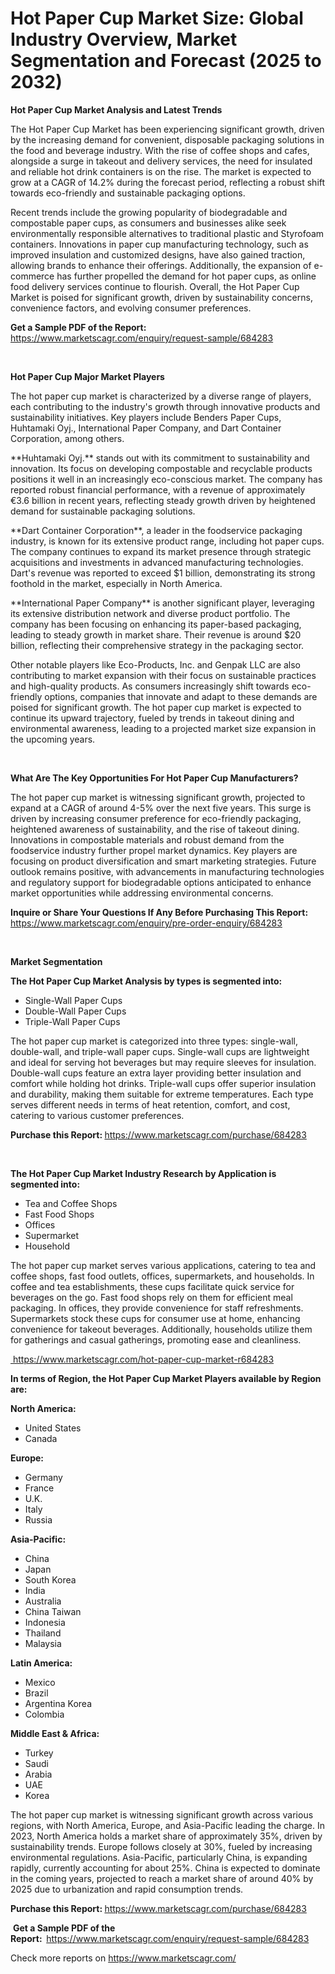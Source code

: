 <p><h1>Hot Paper Cup Market Size: Global Industry Overview, Market Segmentation and Forecast (2025 to 2032)</h1></p><p><strong>Hot Paper Cup Market Analysis and Latest Trends</strong></p>
<p><p>The Hot Paper Cup Market has been experiencing significant growth, driven by the increasing demand for convenient, disposable packaging solutions in the food and beverage industry. With the rise of coffee shops and cafes, alongside a surge in takeout and delivery services, the need for insulated and reliable hot drink containers is on the rise. The market is expected to grow at a CAGR of 14.2% during the forecast period, reflecting a robust shift towards eco-friendly and sustainable packaging options.</p><p>Recent trends include the growing popularity of biodegradable and compostable paper cups, as consumers and businesses alike seek environmentally responsible alternatives to traditional plastic and Styrofoam containers. Innovations in paper cup manufacturing technology, such as improved insulation and customized designs, have also gained traction, allowing brands to enhance their offerings. Additionally, the expansion of e-commerce has further propelled the demand for hot paper cups, as online food delivery services continue to flourish. Overall, the Hot Paper Cup Market is poised for significant growth, driven by sustainability concerns, convenience factors, and evolving consumer preferences.</p></p>
<p><strong>Get a Sample PDF of the Report:&nbsp;</strong> <a href="https://www.marketscagr.com/enquiry/request-sample/684283?utm_campaign=1895&utm_medium=2&utm_source=Github&utm_content=ia&utm_term=15022025&utm_id=hot-paper-cup">https://www.marketscagr.com/enquiry/request-sample/684283</a></p>
<p>&nbsp;</p>
<p><strong>Hot Paper Cup Major Market Players</strong></p>
<p><p>The hot paper cup market is characterized by a diverse range of players, each contributing to the industry's growth through innovative products and sustainability initiatives. Key players include Benders Paper Cups, Huhtamaki Oyj., International Paper Company, and Dart Container Corporation, among others.</p><p>**Huhtamaki Oyj.** stands out with its commitment to sustainability and innovation. Its focus on developing compostable and recyclable products positions it well in an increasingly eco-conscious market. The company has reported robust financial performance, with a revenue of approximately €3.6 billion in recent years, reflecting steady growth driven by heightened demand for sustainable packaging solutions.</p><p>**Dart Container Corporation**, a leader in the foodservice packaging industry, is known for its extensive product range, including hot paper cups. The company continues to expand its market presence through strategic acquisitions and investments in advanced manufacturing technologies. Dart's revenue was reported to exceed $1 billion, demonstrating its strong foothold in the market, especially in North America.</p><p>**International Paper Company** is another significant player, leveraging its extensive distribution network and diverse product portfolio. The company has been focusing on enhancing its paper-based packaging, leading to steady growth in market share. Their revenue is around $20 billion, reflecting their comprehensive strategy in the packaging sector.</p><p>Other notable players like Eco-Products, Inc. and Genpak LLC are also contributing to market expansion with their focus on sustainable practices and high-quality products. As consumers increasingly shift towards eco-friendly options, companies that innovate and adapt to these demands are poised for significant growth. The hot paper cup market is expected to continue its upward trajectory, fueled by trends in takeout dining and environmental awareness, leading to a projected market size expansion in the upcoming years.</p></p>
<p>&nbsp;</p>
<p><strong>What Are The Key Opportunities For Hot Paper Cup Manufacturers?</strong></p>
<p><p>The hot paper cup market is witnessing significant growth, projected to expand at a CAGR of around 4-5% over the next five years. This surge is driven by increasing consumer preference for eco-friendly packaging, heightened awareness of sustainability, and the rise of takeout dining. Innovations in compostable materials and robust demand from the foodservice industry further propel market dynamics. Key players are focusing on product diversification and smart marketing strategies. Future outlook remains positive, with advancements in manufacturing technologies and regulatory support for biodegradable options anticipated to enhance market opportunities while addressing environmental concerns.</p></p>
<p><strong>Inquire or Share Your Questions If Any Before Purchasing This Report:</strong> <a href="https://www.marketscagr.com/enquiry/pre-order-enquiry/684283?utm_campaign=1895&utm_medium=2&utm_source=Github&utm_content=ia&utm_term=15022025&utm_id=hot-paper-cup">https://www.marketscagr.com/enquiry/pre-order-enquiry/684283</a></p>
<p>&nbsp;</p>
<p><strong>Market Segmentation</strong></p>
<p><strong>The Hot Paper Cup Market Analysis by types is segmented into:</strong></p>
<p><ul><li>Single-Wall Paper Cups</li><li>Double-Wall Paper Cups</li><li>Triple-Wall Paper Cups</li></ul></p>
<p><p>The hot paper cup market is categorized into three types: single-wall, double-wall, and triple-wall paper cups. Single-wall cups are lightweight and ideal for serving hot beverages but may require sleeves for insulation. Double-wall cups feature an extra layer providing better insulation and comfort while holding hot drinks. Triple-wall cups offer superior insulation and durability, making them suitable for extreme temperatures. Each type serves different needs in terms of heat retention, comfort, and cost, catering to various customer preferences.</p></p>
<p><strong>Purchase this Report:&nbsp;</strong><a href="https://www.marketscagr.com/purchase/684283?utm_campaign=1895&utm_medium=2&utm_source=Github&utm_content=ia&utm_term=15022025&utm_id=hot-paper-cup">https://www.marketscagr.com/purchase/684283</a></p>
<p>&nbsp;</p>
<p><strong>The Hot Paper Cup Market Industry Research by Application is segmented into:</strong></p>
<p><ul><li>Tea and Coffee Shops</li><li>Fast Food Shops</li><li>Offices</li><li>Supermarket</li><li>Household</li></ul></p>
<p><p>The hot paper cup market serves various applications, catering to tea and coffee shops, fast food outlets, offices, supermarkets, and households. In coffee and tea establishments, these cups facilitate quick service for beverages on the go. Fast food shops rely on them for efficient meal packaging. In offices, they provide convenience for staff refreshments. Supermarkets stock these cups for consumer use at home, enhancing convenience for takeout beverages. Additionally, households utilize them for gatherings and casual gatherings, promoting ease and cleanliness.</p></p>
<p><a href="https://www.marketscagr.com/hot-paper-cup-market-r684283?utm_campaign=1895&utm_medium=2&utm_source=Github&utm_content=ia&utm_term=15022025&utm_id=hot-paper-cup">&nbsp;https://www.marketscagr.com/hot-paper-cup-market-r684283</a></p>
<p><strong>In terms of Region, the Hot Paper Cup Market Players available by Region are:</strong></p>
<p>
    <p> <strong> North America: </strong>
        <ul>
            <li>United States</li>
            <li>Canada</li>
        </ul>
        </p> 
    <p> <strong> Europe: </strong>
        <ul>
            <li>Germany</li>
            <li>France</li>
            <li>U.K.</li>
            <li>Italy</li>
            <li>Russia</li>
        </ul>
        </p> 
    <p> <strong> Asia-Pacific: </strong>
        <ul>
            <li>China</li>
            <li>Japan</li>
            <li>South Korea</li>
            <li>India</li>
            <li>Australia</li>
            <li>China Taiwan</li>
            <li>Indonesia</li>
            <li>Thailand</li>
            <li>Malaysia</li>
        </ul>
        </p> 
    <p> <strong> Latin America: </strong>
        <ul>
            <li>Mexico</li>
            <li>Brazil</li>
            <li>Argentina Korea</li>
            <li>Colombia</li>
        </ul>
        </p> 
    <p> <strong> Middle East & Africa: </strong>
        <ul>
            <li>Turkey</li>
            <li>Saudi</li>
            <li>Arabia</li>
            <li>UAE</li>
            <li>Korea</li>
        </ul>
    </p>
    </p>
<p><p>The hot paper cup market is witnessing significant growth across various regions, with North America, Europe, and Asia-Pacific leading the charge. In 2023, North America holds a market share of approximately 35%, driven by sustainability trends. Europe follows closely at 30%, fueled by increasing environmental regulations. Asia-Pacific, particularly China, is expanding rapidly, currently accounting for about 25%. China is expected to dominate in the coming years, projected to reach a market share of around 40% by 2025 due to urbanization and rapid consumption trends.</p></p>
<p><strong>Purchase this Report: </strong><a href="https://www.marketscagr.com/purchase/684283?utm_campaign=1895&utm_medium=2&utm_source=Github&utm_content=ia&utm_term=15022025&utm_id=hot-paper-cup">https://www.marketscagr.com/purchase/684283</a></p>
<p>&nbsp;<strong>Get a Sample PDF of the Report:&nbsp;&nbsp;</strong><a href="https://www.marketscagr.com/enquiry/request-sample/684283?utm_campaign=1895&utm_medium=2&utm_source=Github&utm_content=ia&utm_term=15022025&utm_id=hot-paper-cup">https://www.marketscagr.com/enquiry/request-sample/684283</a></p>
<p><strong></strong></p>
<p>Check more reports on <a href="https://www.marketscagr.com/?utm_campaign=1895&utm_medium=2&utm_source=Github&utm_content=ia&utm_term=15022025&utm_id=hot-paper-cup">https://www.marketscagr.com/</a></p>